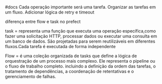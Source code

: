 #docs
Cada operação importante será uma tarefa.
Organizar as tarefas em um fluxo.
Adicionar lógica de retry e timeout


diferença entre flow e task no prefect


task = representa uma função que executa uma operação específica,como fazer uma solicitação HTTP, processar dados ou executar uma consulta em um banco de dados. São projetadas para serem reutilizáveis em diferentes fluxos.Cada tarefa é executada de forma independente

Flow = é uma coleção organizada de tasks que define a lógica de orquestração de um processo mais complexo. Ele representa o pipeline ou o fluxo de trabalho completo. incluindo a definição da ordem das tarefas, o tratamento de dependências, a coordenação de retentativas e o gerenciamento de falhas.
